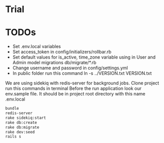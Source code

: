 # Trial

# TODOs

* Set .env.local variables
* Set access_token in config/initializers/rollbar.rb
* Set default values for is_active, time_zone variable using in User and Admin model migrations db/migrate/*.rb
* Change username and password in config/settings.yml
* In public folder run this command ln -s ../VERSION.txt VERSION.txt

We are using sidekiq  with redis-server for background jobs.
Clone project run this commands in terminal
Before the run application look our env.sample file. It should be in project root directory with this name .env.local
```bash
bundle
redis-server
rake sidekiq:start
rake db:create
rake db:migrate
rake dev:seed
rails s
```


